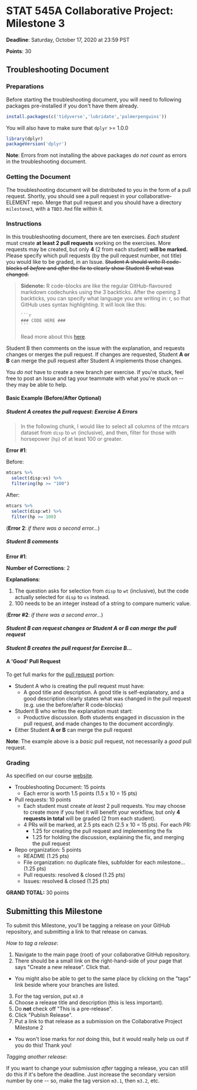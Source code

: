 # STAT 545A Collaborative Project: Milestone 3

**Deadline**: Saturday, October 17, 2020 at 23:59 PST

**Points**: 30

## Troubleshooting Document

### Preparations

Before starting the troubleshooting document, you will need to following packages pre-installed if you don't have them already.

```r
install.packages(c('tidyverse','lubridate','palmerpenguins'))
```

You will also have to make sure that `dplyr` >= 1.0.0

```r
library(dplyr)
packageVersion('dplyr')
```

**Note**: Errors from not installing the above packages _do not count_ as errors in the troubleshooting document.

### Getting the Document

The troubleshooting document will be distributed to you in the form of a pull request. Shortly, you should see a pull request in your collaborative-ELEMENT repo. Merge that pull request and you should have a directory `milestone3`, with a `TBD3.Rmd` file within it.

<!-- The troubleshooting document can be found [here](https://github.com/UBC-STAT/stat545.stat.ubc.ca/raw/master/content/collaborative-project/milestone3/TB3.Rmd). You will have to download this the same way as you download the lecture worksheets. -->


### Instructions
In this troubleshooting document, there are ten exercises. *Each student* must create **at least 2 pull requests** working on the exercises. More requests may be created, but only **4** (2 from each student) **will be marked.** Please specify which pull requests (by the pull request number, not title) you would like to be graded, in an Issue. ~~Student A should write R code-blocks of _before_ and _after_ the fix to clearly show Student B what was changed.~~

> **Sidenote:** R code-blocks are like the regular GitHub-flavoured markdown codechunks using the 3 backticks. After the opening 3 backticks, you can specify what language you are writing in: r, so that GitHub uses syntax highlighting. It will look like this:
> ``````
> ```r
> ### CODE HERE ###
> ```
> ``````
> Read more about this [here](https://docs.github.com/en/github/writing-on-github/creating-and-highlighting-code-blocks#syntax-highlighting).

Student B then comments on the issue with the explanation, and requests changes or merges the pull request. If changes are requested, Student **A or B** can merge the pull request after Student A implements those changes.

You _do not_ have to create a new branch per exercise. If you're stuck, feel free to post an Issue and tag your teammate with what you're stuck on -- they may be able to help.

#### Basic Example (Before/After Optional)

##### _Student A creates the pull request: Exercise A Errors_

> In the following chunk, I would like to select all columns of the mtcars dataset from `disp` to `wt` (inclusive), and then, filter for those with horsepower (`hp`) of at least 100 or greater.

**Error #1**:

Before:

```r
mtcars %>%
  select(disp:vs) %>%
  filtering(hp >= "100")
```

After:
```r
mtcars %>%
  select(disp:wt) %>%
  filter(hp >= 100)
```

(**Error 2**: _if there was a second error..._)

##### _Student B comments_

**Error #1**:

**Number of Corrections**: 2

**Explanations**:

1. The question asks for selection from `disp` to `wt` (inclusive), but the code actually selected for `disp` to `vs` instead.
1. 100 needs to be an integer instead of a string to compare numeric value.

(**Error #2**: _if there was a second error..._)

#### _Student B can request changes or Student **A or B** can merge the pull request_

#### _Student B creates the pull request for Exercise B..._

#### A 'Good' Pull Request

To get full marks for the [pull request](https://stat545.stat.ubc.ca/collaborative-about/) portion:

- Student A who is creating the pull request must have:
    - A good title and description. A good title is self-explanatory, and a good description clearly states what was changed in the pull request (e.g. use the before/after R code-blocks)
- Student B who writes the explanation must start:
    - Productive discussion. Both students engaged in discussion in the pull request, and made changes to the document accordingly.
- Either Student **A or B** can merge the pull request

**Note**: The example above is a _basic_ pull request, not necessarily a _good_ pull request.

### Grading

As specified on our course [website](https://stat545.stat.ubc.ca/collaborative-about/).

- Troubleshooting Document: 15 points
    - Each error is worth 1.5 points (1.5 x 10 = 15 pts)
- Pull requests: 10 points
    - Each student must create *at least* 2 pull requests. You may choose to create more if you feel it will benefit your workflow, but only **4 requests in total** will be graded (2 from each student).
    - 4 PRs will be marked, at 2.5 pts each (2.5 x 10 = 15 pts). For each PR:
      - 1.25 for creating the pull request and implementing the fix
      - 1.25 for holding the discussion, explaining the fix, and merging the pull request
 - Repo organization: 5 points
    - README (1.25 pts)
    - File organization: no duplicate files, subfolder for each milestone... (1.25 pts)
    - Pull requests: resolved & closed (1.25 pts)
    - Issues: resolved & closed (1.25 pts)

**GRAND TOTAL:** 30 points

## Submitting this Milestone

To submit this Milestone, you'll be tagging a release on your GitHub repository, and submitting a link to that release on canvas.

_How to tag a release_:

1. Navigate to the main page (root) of your collaborative GitHub repository.
2. There should be a small link on the right-hand-side of your page that says "Create a new release". Click that.
  - You might also be able to get to the same place by clicking on the "tags" link beside where your branches are listed.
3. For the tag version, put `m3.0`
4. Choose a release title and description (this is less important).
5. Do __not__ check off "This is a pre-release".
6. Click "Publish Release".
7. Put a link to that release as a submission on the Collaborative Project Milestone 2
  - You won't lose marks for _not_ doing this, but it would really help us out if you do this! Thank you!

_Tagging another release_:

If you want to change your submission _after_ tagging a release, you can still do this if it's before the deadline. Just increase the secondary version number by one -- so, make the tag version `m3.1`, then `m3.2`, etc.
